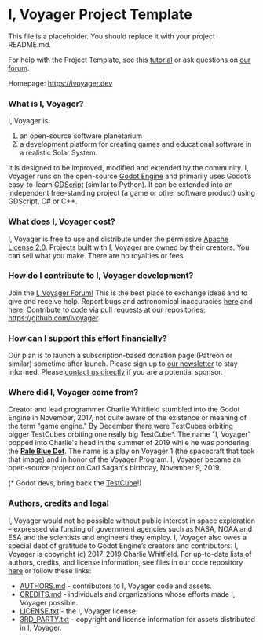 # I, Voyager Project Template
This file is a placeholder. You should replace it with your project README.md.

For help with the Project Template, see this [tutorial](https://ivoyager.dev/forum/index.php?p=/discussion/20/how-to-make-a-new-project-from-the-project-template#latest) or ask questions on [our forum](https://ivoyager.dev/forum/).

Homepage: https://ivoyager.dev

### What is I, Voyager?
I, Voyager is
1. an open-source software planetarium 
2. a development platform for creating games and educational software in a realistic Solar System.

It is designed to be improved, modified and extended by the community. I, Voyager runs on the open-source [Godot Engine](https://godotengine.org) and primarily uses Godot’s easy-to-learn [GDScript](http://docs.godotengine.org/en/stable/getting_started/scripting/gdscript/gdscript_basics.html#doc-gdscript) (similar to Python). It can be extended into an independent free-standing project (a game or other software product) using GDScript, C# or C++.

### What does I, Voyager cost?
I, Voyager is free to use and distribute under the permissive [Apache License 2.0](https://en.wikipedia.org/wiki/Apache_License). Projects built with I, Voyager are owned by their creators. You can sell what you make. There are no royalties or fees.

### How do I contribute to I, Voyager development?
Join the [I, Voyager Forum!](https://ivoyager.dev/forum) This is the best place to exchange ideas and to give and receive help. Report bugs and astronomical inaccuracies [here](https://github.com/ivoyager/ivoyager-bugs/issues) and [here](https://github.com/ivoyager/ivoyager-astronomical-inaccuracies/issues). Contribute to code via pull requests at our repositories: https://github.com/ivoyager.

### How can I support this effort financially?
Our plan is to launch a subscription-based donation page (Patreon or similar) sometime after launch. Please sign up to [our newsletter](https://ivoyager.dev/newsletter/) to stay informed. Please [contact us directly](https://ivoyager.dev/contact-us/#content) if you are a potential sponsor.

### Where did I, Voyager come from?
Creator and lead programmer Charlie Whitfield stumbled into the Godot Engine in November, 2017, not quite aware of the existence or meaning of the term "game engine." By December there were TestCubes orbiting bigger TestCubes orbiting one really big TestCube*. The name "I, Voyager" popped into Charlie's head in the summer of 2019 while he was pondering the **[Pale Blue Dot](https://www.planetary.org/explore/space-topics/earth/pale-blue-dot.html)**. The name is a play on Voyager 1 (the spacecraft that took that image) and in honor of the Voyager Program. I, Voyager became an open-source project on Carl Sagan's birthday, November 9, 2019.

(* Godot devs, bring back the [TestCube](https://docs.godotengine.org/en/2.1/classes/class_testcube.html)!)

### Authors, credits and legal
I, Voyager would not be possible without public interest in space exploration – expressed via funding of government agencies such as NASA, NOAA and ESA and the scientists and engineers they employ. I, Voyager also owes a special debt of gratitude to Godot Engine’s creators and contributors. I, Voyager is copyright (c) 2017-2019 Charlie Whitfield. For up-to-date lists of authors, credits, and license information, see files in our code repository [here](https://github.com/ivoyager/ivoyager) or follow these links:
* [AUTHORS.md](https://github.com/ivoyager/ivoyager/blob/master/AUTHORS.md) - contributors to I, Voyager code and assets.
* [CREDITS.md](https://github.com/ivoyager/ivoyager/blob/master/CREDITS.md) - individuals and organizations whose efforts made I, Voyager possible.  
* [LICENSE.txt](https://github.com/ivoyager/ivoyager/blob/master/LICENSE.txt) - the I, Voyager license.
* [3RD_PARTY.txt](https://github.com/ivoyager/ivoyager/blob/master/3RD_PARTY.txt) - copyright and license information for assets distributed in I, Voyager.

